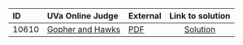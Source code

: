| ID | UVa Online Judge | External | Link to solution |
|:---|:---|:---|:---:|
| 10610 | [Gopher and Hawks](https://onlinejudge.org/index.php?option=com_onlinejudge&Itemid=8&category=676&page=show_problem&problem=1551) | [PDF](https://onlinejudge.org/external/106/10610.pdf) | [Solution](https%3A//github.com/versenyi98/programming-contests/tree/master/UVa%20Online%20Judge/10610%2520-%2520Gopher%2520and%2520Hawks)|
